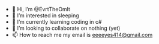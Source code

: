 - 👋 Hi, I’m @EvrtTheOmlt
- 👀 I’m interested in sleeping
- 🌱 I’m currently learning coding in c#
- 💞️ I’m looking to collaborate on nothing (yet)
- 📫 How to reach me my email is eeeeyes414@gmail.com

<!---
EvrtTheOmlt/EvrtTheOmlt is a ✨ special ✨ repository because its `README.md` (this file) appears on your GitHub profile.
You can click the Preview link to take a look at your changes.
--->
